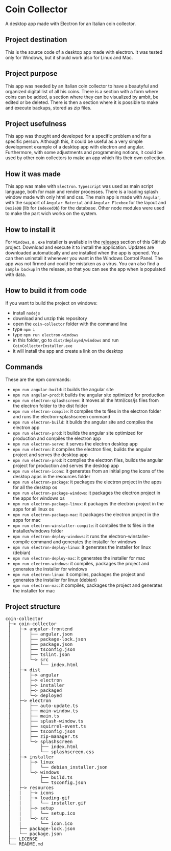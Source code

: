 # Coin Collector
A desktop app made with Electron for an Italian coin collector.

## Project destination
This is the source code of a desktop app made with electron. It was tested only for Windows, but it should work also for Linux and Mac.

## Project purpose
This app was needed by an Italian coin collector to have a beautyful and organized digital list of all his coins. There is a section with a form where coins can be added, a section where they can be visualized by ambit, be edited or be deleted. There is then a section where it is possible to make and execute backups, stored as zip files.

## Project usefulness
This app was thought and developed for a specific problem and for a specific person. Although this, it could be useful as a very simple
development example of a desktop app with electron and angular. Furthermore, with some adjustments and programming notions, it could be 
used by other coin collectors to make an app which fits their own collection.

## How it was made
This app was make with `Electron`. `Typescript` was used as main script language, both for main and render processes. There is a loading splash window made with only html and css. The main app is made with `Angular`, with the support of `Angular Material` and `Angular Flexbox` for the layout and `DexieDB` (lib for `IndexedDb`) for the database. Other node modules were used to make the part wich works on the system.

## How to install it
For `Windows`, a `.exe` installer is available in the [releases](https://github.com/euberdeveloper/coin-collector/releases) section of this GitHub project. Download and execute it to install the application. Updates are downloaded automatically and are installed when the app is opened. You can then uninstall it whenever you want in the Windows Control Panel. The app was not firmed and could be mistaken as a virus. You can also find a `sample backup` in the release, so that you can see the app when is populated with data.

## How to build it from code
If you want to build the project on windows:
* install `nodejs`
* download and unzip this repository
* open the `coin-collector` folder with the command line
* type `npm i`
* type `npm run electron-windows`
* in this folder, go to `dist/deployed/windows` and run `CoinCollectorInstaller.exe` 
* it will install the app and create a link on the desktop

## Commands
These are the npm commands:
* `npm run angular-build`: it builds the angular site
* `npm run angular-prod`: it builds the angular site optimized for production
* `npm run electron-splashscreen`: it moves all the html/css/js files from the electron folder to the dist folder
* `npm run electron-compile`: it compiles the ts files in the electron folder and runs the electron-splashscreen command
* `npm run electron-build`: it builds the angular site and compiles the electron app
* `npm run electron-prod`: it builds the angular site optimized for production and compiles the electron app
* `npm run electron-serve`: it serves the electron desktop app
* `npm run electron`: it compiles the electron files, builds the angular project and serves the desktop app
* `npm run electron-prod`: it compiles the electron files, builds the angular project for production and serves the desktop app
* `npm run electron-icons`: it generates from an initial png the icons of the desktop apps in the resources folder
* `npm run electron-package`: it packages the electron project in the apps for all the desktop os
* `npm run electron-package-windows`: it packages the electron project in the apps for windows os
* `npm run electron-package-linux`:  it packages the electron project in the apps for all linux os
* `npm run electron-package-mac`: it packages the electron project in the apps for mac
* `npm run electron-winstaller-compile`: it compiles the ts files in the installer/windows folder
* `npm run electron-deploy-windows`:  it runs the electron-winstaller-compile command and generates the installer for windows
* `npm run electron-deploy-linux`: it generates the installer for linux (debian)
* `npm run electron-deploy-mac`: it generates the installer for mac
* `npm run electron-windows`:  it compiles, packages the project and generates the installer for windows
* `npm run electron-linux`: it compiles, packages the project and generates the installer for linux (debian)
* `npm run electron-mac`: it compiles, packages the project and generates the installer for mac

## Project structure

<pre>
coin-collector
 ├─> coin-collector
 │   ├─> angular-frontend
 │   │   ├── angular.json
 │   │   ├── package-lock.json
 │   │   ├── package.json
 │   │   ├── tsconfig.json
 │   │   ├── tslint.json
 │   │   └─> src
 │   │       └── index.html
 │   ├─> dist
 │   │   ├─> angular
 │   │   ├─> electron
 │   │   ├─> installer
 │   │   ├─> packaged
 │   │   └─> deployed
 │   ├─> electron
 │   │   ├── auto-update.ts
 │   │   ├── main-window.ts
 │   │   ├── main.ts
 │   │   ├── splash-window.ts
 │   │   ├── squirrel-event.ts
 │   │   ├── tsconfig.json
 │   │   ├── zip-manager.ts
 │   │   └─> splashscreen
 │   │       ├── index.html
 │   │       └── splashscreen.css
 │   ├─> installer
 │   │   ├─> linux
 │   │   │   └── debian_installer.json
 │   │   └─> windows
 │   │       ├── build.ts
 │   │       └── tsconfig.json
 │   ├─> resources
 │   |   ├─> icons
 │   |   ├─> loading-gif
 │   |   │   └── installer.gif
 │   |   ├─> setup
 │   |   │   └── setup.ico
 │   |   └─> src
 │   |       └── icon.ico
 │   ├── package-lock.json
 │   └── package.json
 ├── LICENSE
 └── README.md
</pre>


